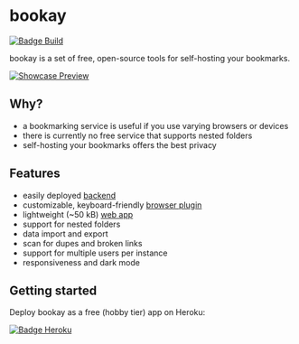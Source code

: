 # bookay

[![Badge Build]][Actions]

bookay is a set of free, open-source tools for self-hosting your bookmarks.

  [![Showcase Preview]][Showcase]

## Why?

- a bookmarking service is useful if you use varying browsers or devices
- there is currently no free service that supports nested folders
- self-hosting your bookmarks offers the best privacy

## Features

- easily deployed [backend]
- customizable, keyboard-friendly [browser plugin]
- lightweight (~50 kB) [web app]
- support for nested folders
- data import and export
- scan for dupes and broken links
- support for multiple users per instance
- responsiveness and dark mode

## Getting started

Deploy bookay as a free (hobby tier) app on Heroku:

[![Badge Heroku]][Heroku]


<!----------------------------------------------------------------------------->

[Actions]: https://github.com/jaynetics/bookay/actions
[Heroku]: https://heroku.com/deploy?template=https://github.com/jaynetics/bookay


<!----------------------------------{ Badges }--------------------------------->

[Badge Heroku]: https://www.herokucdn.com/deploy/button.svg
[Badge Build]: https://github.com/jaynetics/bookay/workflows/tests/badge.svg


<!---------------------------------{ Folders }--------------------------------->

[Backend]: server/
[Browser Plugin]: plugin/
[Web App]: webapp/


<!-------------------------------{ Screenshots }------------------------------->

[Showcase Preview]: https://user-images.githubusercontent.com/10758879/113178657-1528d000-924f-11eb-9a02-2c0e4e504074.png
[Showcase]: https://user-images.githubusercontent.com/10758879/113178042-77350580-924e-11eb-820f-298da2a2631d.png
